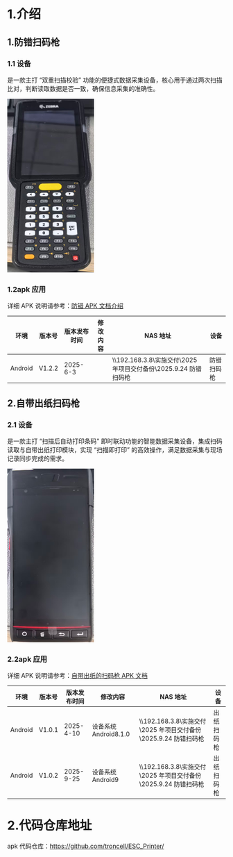 # 1.介绍

## 1.防错扫码枪

### 1.1 设备

是一款主打 “双重扫描校验” 功能的便捷式数据采集设备，核心用于通过两次扫描比对，判断读取数据是否一致，确保信息采集的准确性。

<img style="width:200px;height:400px" src="./image/8.png" alt="输入图片说明" />

### 1.2apk 应用

详细 APK 说明请参考：[防错 APK 文档介绍](https://github.com/troncell/SensingDocs/blob/main/Project%20Docs/%E6%98%93%E5%B8%86%E7%89%B9/%E9%98%B2%E9%94%99apk%E6%96%87%E6%A1%A3%E4%BB%8B%E7%BB%8D.md)

| 环境    | 版本号 | 版本发布时间 | 修改内容 | NAS 地址                                                            | 设备       |
| ------- | ------ | ------------ | -------- | ------------------------------------------------------------------- | ---------- |
| Android | V1.2.2 | 2025-6-3     |          | \\\192.168.3.8\\实施交付\\2025 年项目交付备份\\2025.9.24 防错扫码枪 | 防错扫码枪 |

## 2.自带出纸扫码枪

### 2.1 设备

是一款主打 “扫描后自动打印条码” 即时联动功能的智能数据采集设备，集成扫码读取与自带出纸打印模块，实现 “扫描即打印” 的高效操作，满足数据采集与现场记录同步完成的需求。

<img style="width:200px;height:400px" src="./image/3.png" alt="输入图片说明" />

### 2.2apk 应用

详细 APK 说明请参考：[自带出纸的扫码枪 APK 文档](https://github.com/troncell/SensingDocs/blob/main/Project%20Docs/%E6%98%93%E5%B8%86%E7%89%B9/%E8%87%AA%E5%B8%A6%E5%87%BA%E7%BA%B8%E7%9A%84%E6%89%AB%E7%A0%81%E6%9E%AAAPK%E6%96%87%E6%A1%A3.md)

| 环境    | 版本号 | 版本发布时间 | 修改内容              | NAS 地址                                                            | 设备       |
| ------- | ------ | ------------ | --------------------- | ------------------------------------------------------------------- | ---------- |
| Android | V1.0.1 | 2025-4-10    | 设备系统 Android8.1.0 | \\\192.168.3.8\\实施交付\\2025 年项目交付备份\\2025.9.24 防错扫码枪 | 出纸扫码枪 |
| Android | V1.0.2 | 2025-9-25    | 设备系统 Android9     | \\\192.168.3.8\\实施交付\\2025 年项目交付备份\\2025.9.24 防错扫码枪 | 出纸扫码枪 |

# 2.代码仓库地址

apk 代码仓库：https://github.com/troncell/ESC_Printer/
